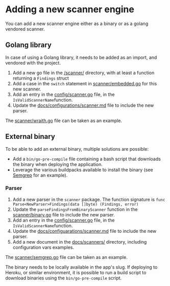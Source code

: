 # Adding a new scanner engine

You can add a new scanner engine either as a binary or as a golang vendored scanner.

## Golang library

In case of using a Golang library, it needs to be added as an import, and vendored with the project.

1. Add a new go file in the [/scanner/](../../scanner/) directory, with at least a function returning a `Findings` struct
1. Add a case in the `switch` statement in [scanner/embedded.go](../../scanner/embedded.go) for this new scanner.
1. Add an entry in the [config/scanner.go](../../config/scanner.go) file, in the `IsValidScannerName`function.
1. Update the [docs/configurations/scanner.md](../configuration/scanner.md) file to include the new parser.

The [scanner/wraith.go](../../scanner/wraith.go) file can be taken as an example.

## External binary

To be able to add an external binary, multiple solutions are possible:

- Add a `bin/go-pre-compile` file containing a bash script that downloads the binary when deploying the application.
- Leverage the various buildpacks available to install the binary (see [Semgrep](semgrep.md) for an example).

### Parser

1. Add a new parser in the `scanner` package. The function signature is `func Parse<NewParser>Findings(data []byte) (Findings, error)`
1. Update the `parseFindingsFromBinaryScanner` function in the [scanner/binary.go](../../scanner/binary.go) file to include the new parser.
1. Add an entry in the [config/scanner.go](../../config/scanner.go) file, in the `IsValidScannerName`function.
1. Update the [docs/configuarations/scanner.md](../configuration/scanner.md) file to include the new parser.
1. Add a new document in the [docs/scanners/](.) directory, including configuration vars examples.

The [scanner/semgrep.go](../../scanner/semgrep.go) file can be taken as an example.

The binary needs to be locally available in the app's slug. If deploying to Heroku, or similar environment, it is possible to run a build script to download binaries using the `bin/go-pre-compile` script.
